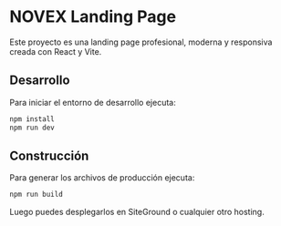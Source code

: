 # NOVEX Landing Page

Este proyecto es una landing page profesional, moderna y responsiva creada con React y Vite.

## Desarrollo

Para iniciar el entorno de desarrollo ejecuta:

```bash
npm install
npm run dev
```

## Construcción

Para generar los archivos de producción ejecuta:

```bash
npm run build
```

Luego puedes desplegarlos en SiteGround o cualquier otro hosting.
